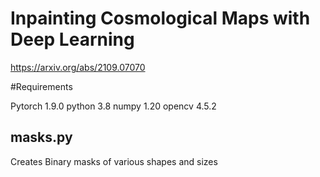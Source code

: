 # Inpainting Cosmological Maps with Deep Learning 
https://arxiv.org/abs/2109.07070

#Requirements

Pytorch 1.9.0 
python 3.8 
numpy 1.20 
opencv 4.5.2 


## masks.py
Creates Binary masks of various shapes and sizes
